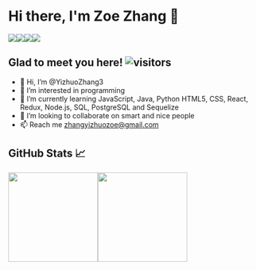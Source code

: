 # **Hi there, I'm Zoe Zhang** 👋
<div style="display: flex; flexDirection: row">
  <a href='https://www.linkedin.com/in/zoezhang33/'><img src='https://img.shields.io/badge/LinkedIn-blue?style=flat&logo=linkedin&labelColor=blue'></a>
  <a href='https://twitter.com/Zoe05174705/'><img src='https://img.shields.io/badge/Twitter-lightgrey?style=flat&logo=twitter'></a>
  <a href='https://zoezhang.netlify.app/'><img src='https://img.shields.io/badge/Portfolio-brightgreen?style=flat&logo=appveyor&logoColor=white'></a>
  <a href='https://www.instagram.com/zoezhang333/'><img src='https://img.shields.io/badge/Instagram-red?style=flat&logo=instagram&logoColor=white'></a>
</div>



## Glad to meet you here!   ![visitors](https://visitor-badge.glitch.me/badge?page_id=${YizhuoZhang3}.${YizhuoZhang3})

- 👋 Hi, I’m @YizhuoZhang3
- 👀 I’m interested in programming
- 🌱 I’m currently learning JavaScript, Java, Python HTML5, CSS, React, Redux, Node.js, SQL, PostgreSQL and Sequelize
- 💞️ I’m looking to collaborate on smart and nice people
- 📫 Reach me zhangyizhuozoe@gmail.com 

<!---
YizhuoZhang3/YizhuoZhang3 is a ✨ special ✨ repository because its `README.md` (this file) appears on your GitHub profile.
You can click the Preview link to take a look at your changes.
--->

## GitHub Stats 📈
<div style="display: flex; flexDirection: row">
  <a href="https://github.com/YizhuoZhang3">
    <img height="180em" src="https://github-readme-stats.vercel.app/api?username=YizhuoZhang3&show_icons=true&hide_border=true&&count_private=true&include_all_commits=true" />
  </a>
  <a href="https://github.com/YizhuoZhang3">
    <img height="180em" src="https://github-readme-stats.vercel.app/api/top-langs/?username=YizhuoZhang3&layout=compact&show_icons=true&hide_border=true&&count_private=true&include_all_commits=true" />
  </a>
</div>



